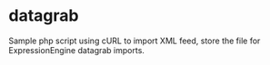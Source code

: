 # datagrab
Sample php script using cURL to import XML feed, store the file for ExpressionEngine datagrab imports.
